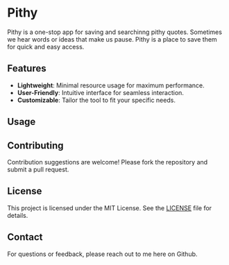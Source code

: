 # Pithy

Pithy is a one-stop app for saving and searchinng pithy quotes. Sometimes we hear words or ideas that make us pause. Pithy is a place to save them for quick and easy access. 

## Features

- **Lightweight**: Minimal resource usage for maximum performance.
- **User-Friendly**: Intuitive interface for seamless interaction.
- **Customizable**: Tailor the tool to fit your specific needs.

## Usage

## Contributing

Contribution suggestions are welcome! Please fork the repository and submit a pull request.

## License

This project is licensed under the MIT License. See the [LICENSE](LICENSE) file for details.

## Contact

For questions or feedback, please reach out to me here on Github.